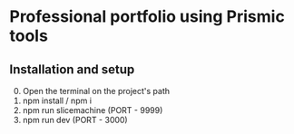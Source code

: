 # Professional portfolio using Prismic tools

## Installation and setup

0. Open the terminal on the project's path
1. npm install / npm i
2. npm run slicemachine (PORT - 9999)
3. npm run dev (PORT - 3000)